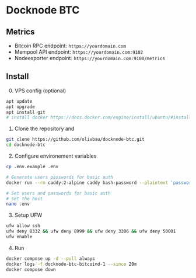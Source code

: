 # Docknode BTC

## Metrics

* Bitcoin RPC endpoint: `https://yourdomain.com`
* Mempool API endpoint: `https://yourdomain.com:9102`
* Nodeexporter endpoint: `https://yourdomain.com:9100/metrics`

## Install 

0. VPS config (optional)
```bash
apt update
apt upgrade
apt install git
# install docker https://docs.docker.com/engine/install/ubuntu/#install-using-the-repository
```

1. Clone the repository and
```bash
git clone https://github.com/olivbau/docknode-btc.git
cd docknode-btc
```

2. Configure environement variables
```bash
cp .env.example .env

# Generate users passwords for basic auth
docker run --rm caddy:2-alpine caddy hash-password --plaintext 'password'

# Set users and passwords for basic auth
# Set the host
nano .env
```

3. Setup UFW
```bash
ufw allow ssh
ufw deny 8332 && ufw deny 8999 && ufw deny 3306 && ufw deny 50001
ufw enable
```

4. Run
```bash
docker compose up -d --pull always
docker logs -f docknode-btc-bitcoind-1 --since 20m
docker compose down
```